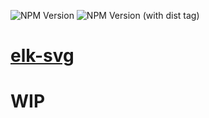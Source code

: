 ![NPM Version](https://img.shields.io/npm/v/elk-svg)
![NPM Version (with dist tag)](https://img.shields.io/npm/v/elk-svg/alpha)

# [elk-svg](https://github.com/wirekang/elk-svg)

# WIP